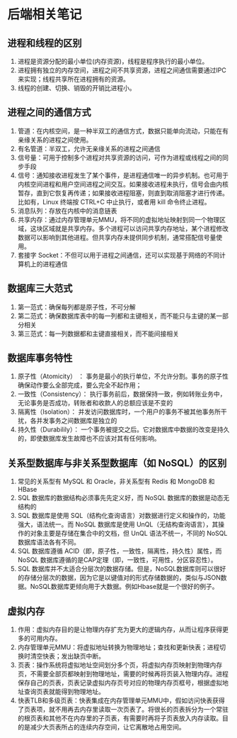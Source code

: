 # 后端相关笔记

## 进程和线程的区别

1. 进程是资源分配的最小单位(内存资源)，线程是程序执行的最小单位。
2. 进程拥有独立的内存空间，进程之间不共享资源，进程之间通信需要通过IPC来实现；线程共享所在进程拥有的资源。
3. 线程的创建、切换、销毁的开销比进程小。

## 进程之间的通信方式

1. 管道：在内核空间，是一种半双工的通信方式，数据只能单向流动，只能在有亲缘关系的进程之间使用。
2. 有名管道：半双工，允许无亲缘关系的进程之间通信
3. 信号量：可用于控制多个进程对共享资源的访问，可作为进程或线程之间的同步手段
4. 信号：通知接收进程发生了某个事件，是进程通信唯一的异步机制。也可用于内核空间进程和用户空间进程之间交互。如果接收进程未执行，信号会由内核暂存，直到它恢复再传递；如果接收进程阻塞，则直到取消阻塞才进行传递。比如有，Linux 终端按 CTRL+C 中止执行，或者用 kill 命令终止进程。
5. 消息队列：存放在内核中的消息链表
6. 共享内存：通过内存管理单元MMU，将不同的虚拟地址映射到同一个物理区域，这块区域就是共享内存。多个进程可以访问共享内存地址，某个进程修改数据可以影响到其他进程。但共享内存未提供同步机制，通常搭配信号量使用。
7. 套接字 Socket：不但可以用于进程之间通信，还可以实现基于网络的不同计算机上的进程通信

## 数据库三大范式

1. 第一范式：确保每列都是原子性，不可分解
2. 第二范式：确保数据库表中的每一列都和主键相关，而不能只与主键的某一部分相关
3. 第三范式：每一列数据都和主键直接相关，而不能间接相关

## 数据库事务特性

1. 原子性（Atomicity） ： 事务是最小的执行单位，不允许分割。事务的原子性确保动作要么全部完成，要么完全不起作用；
2. 一致性（Consistency）： 执行事务前后，数据保持一致，例如转账业务中，无论事务是否成功，转账者和收款人的总额应该是不变的
3. 隔离性（Isolation）： 并发访问数据库时，一个用户的事务不被其他事务所干扰，各并发事务之间数据库是独立的
4. 持久性（Durabilily）： 一个事务被提交之后。它对数据库中数据的改变是持久的，即使数据库发生故障也不应该对其有任何影响。

## 关系型数据库与非关系型数据库（如 NoSQL）的区别

1. 常见的关系型有 MySQL 和 Oracle，非关系型有 Redis 和 MongoDB 和 HBase
2. SQL 数据库的数据结构必须事先先定义好，而 NoSQL 数据库的数据是动态无结构的
3. SQL 数据库是使用 SQL（结构化查询语言）对数据进行定义和操作的，功能强大，语法统一。而 NoSQL 数据库是使用 UnQL（无结构查询语言），其操作的对象主要是存储在集合中的文档，但 UnQL 语法不统一，不同的 NoSQL 数据库语法各有不同。
4. SQL 数据库遵循 ACID（即，原子性，一致性，隔离性，持久性）属性，而 NoSQL 数据库遵循的是CAP定理（即，一致性，可用性，分区容忍性）。
5. SQL 数据库并不太适合分层次的数据存储。但是，NoSQL数据库则可以很好的存储分层次的数据，因为它是以键值对的形式存储数据的，类似与JSON数据。NoSQL数据库更倾向用于大数据。例如Hbase就是一个很好的例子。

## 虚拟内存

1. 作用：虚拟内存目的是让物理内存扩充为更大的逻辑内存，从而让程序获得更多的可用内存。
2. 内存管理单元MMU：将虚拟地址转换为物理地址；查找和更新快表；进程切换时清空快表；发出缺页中断。
3. 页表：操作系统将虚拟地址空间划分多个页，将虚拟内存页映射到物理内存页，不需要全部页都映射到物理地址，需要的时候再将页装入物理内存。进程保存自己的页表，页表记录虚拟内存页号对应的物理内存页框号，根据虚拟地址查询页表就能得到物理地址。
4. 快表TLB和多级页表：快表集成在内存管理单元MMU中，假如访问快表获得了页表项，就不用再去内存里读取一次页表了。将很长的页表拆分为一个常驻的根页表和其他不在内存里的子页表，有需要时再将子页表放入内存读取。目的是减少大页表所占的连续内存空间，让它离散地占用空间。
